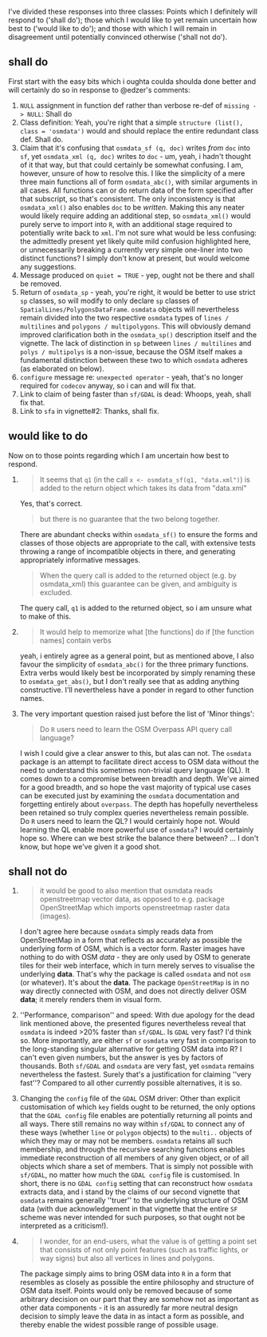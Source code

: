 I've divided these responses into three classes: Points which I definitely will
respond to ('shall do'); those which I would like to yet remain uncertain how
best to ('would like to do'); and those with which I will remain in disagreement
until potentially convinced otherwise ('shall not do').

## shall do

First start with the easy bits which i oughta coulda shoulda done better and
will certainly do so in response to @edzer's comments:

1. `NULL` assignment in function def rather than verbose re-def of `missing ->
   NULL`: Shall do
2. Class definition: Yeah, you're right that a simple `structure (list(), class
   = 'osmdata')` would and should replace the entire redundant class def. Shall
   do.
3. Claim that it's confusing that `osmdata_sf (q, doc)` writes *from* `doc` into
   `sf`, yet `osmdata_xml (q, doc)` writes *to* `doc` - um, yeah, i hadn't
   thought of it that way, but that could certainly be somewhat confusing. I am,
   however, unsure of how to resolve this. I like the simplicity of a mere three
   main functions all of form `osmdata_abc()`, with similar arguments in all
   cases. All functions can or do return data of the form specified after that
   subscript, so that's consistent. The only inconsistency is that
   `osmdata_xml()` also enables `doc` to be *written*. Making this any neater
   would likely require adding an additional step, so `osmdata_xml()` would
   purely serve to import into `R`, with an additional stage required to
   potentially write back to `xml`. I'm not sure what would be less confusing:
   the admittedly present yet likely quite mild confusion highlighted here, or
   unnecessarily breaking a currently very simple one-liner into two distinct
   functions? I simply don't know at present, but would welcome any suggestions.
4. Message produced on `quiet = TRUE` - yep, ought not be there and shall be
   removed.
5. Return of `osmdata_sp` - yeah, you're right, it would be better to use strict
   `sp` classes, so will modify to only declare `sp` classes of
   `SpatialLines/PolygonsDataFrame`. `osmdata` objects will nevertheless remain
   divided into the two respective `osmdata` types of `lines / multilines` and
   `polygons / multipolygons`. This will obviously demand improved clarification
   both in the `osmdata_sp()` description itself and the vignette. The lack of
   distinction in `sp` between `lines / multilines` and `polys / multipolys` is
   a non-issue, because the OSM itself makes a fundamental distinction between
   these two to which `osmdata` adheres (as elaborated on below).
6. `configure` message re: `unexpected operator` - yeah, that's no longer
   required for `codecov` anyway, so i can and will fix that.
7. Link to claim of being faster than `sf/GDAL` is dead: Whoops, yeah, shall fix
   that.
8. Link to `sfa` in vignette#2: Thanks, shall fix.

## would like to do

Now on to those points regarding which I am uncertain how best to respond.

1. 
   > It seems that `q1` (in the call `x <- osmdata_sf(q1, "data.xml")`) is added
      to the return object which takes its data from "data.xml" 

   Yes, that's correct.
   > but there is no guarantee that the two belong together.

   There are abundant checks within `osmdata_sf()` to ensure the forms and
   classes of those objects are appropriate to the call, with extensive tests
   throwing a range of incompatible objects in there, and generating
   appropriately informative messages. 
   > When the query call is added to the returned object
   (e.g. by osmdata_xml) this guarantee can be given, and ambiguity is excluded.
   
   The query call, `q1` is added to the returned object, so i am unsure what to
   make of this.
2. 
   > It would help to memorize what [the functions] do if [the function names]
   contain verbs
   
   yeah, i entirely agree as a general point, but as mentioned above, I also
   favour the simplicity of `osmdata_abc()` for the three primary functions.
   Extra verbs would likely best be incorporated by simply renaming these to
   `osmdata_get_abs()`, but I don't really see that as adding anything
   constructive. I'll nevertheless have a ponder in regard to other function
   names.
3. The very important question raised just before the list of 'Minor things':
   > Do `R` users need to learn the OSM Overpass API query call language?
   
   I wish I could give a clear answer to this, but alas can not. The `osmdata`
   package is an attempt to facilitate direct access to OSM data without the
   need to understand this sometimes non-trivial query language (QL). It comes
   down to a compromise between breadth and depth. We've aimed for a good
   breadth, and so hope the vast majority of typical use cases can be executed
   just by examining the `osmdata` documentation and forgetting entirely about
   `overpass`. The depth has hopefully nevertheless been retained so truly
   complex queries nevertheless remain possible. Do `R` users need to learn the
   QL? I would certainly hope not. Would learning the QL enable more powerful
   use of `osmdata`? I would certainly hope so. Where can we best strike the
   balance there between? ... I don't know, but hope we've given it a good shot.

## shall not do

1. 
   > it would be good to also mention that osmdata reads openstreetmap vector
    data, as opposed to e.g. package OpenStreetMap which imports openstreetmap
    raster data (images).

   I don't agree here because `osmdata` simply reads data from OpenStreetMap in
   a form that reflects as accurately as possible the underlying form of OSM,
   which is a vector form. Raster images have nothing to do with OSM *data* -
   they are only used by OSM to generate tiles for their web interface, which in
   turn merely serves to visualise the underlying **data**.  That's why the
   package is called `osmdata` and not `osm` (or whatever). It's about the
   **data**. The package `OpenStreetMap` is in no way directly connected with
   OSM, and does not directly deliver OSM **data**; it merely renders them in
   visual form.
2. ''Performance, comparison'' and speed: With due apology for the dead link
mentioned above, the presented figures nevertheless reveal that `osmdata` is
indeed >20% faster than `sf/GDAL`. Is `GDAL` very fast? I'd think so. More
importantly, are either `sf` or `osmdata` very fast in comparison to the
long-standing singular alternative for getting OSM data into R? I can't even
given numbers, but the answer is yes by factors of thousands. Both `sf/GDAL` and
`osmdata` are very fast, yet `osmdata` remains nevertheless the fastest. Surely
that's a justification for claiming ''very fast''? Compared to all other
currently possible alternatives, it is so.
3. Changing the `config` file of the `GDAL` OSM driver:
Other than explicit customisation of which `key` fields ought to be returned,
the only options that the `GDAL config` file enables are potentially
returning all points and all ways. There still remains no way within
`sf/GDAL` to connect any of these ways (whether `line` or `polygon` objects)
to the `multi..` objects of which they may or may not be members. `osmdata`
retains all such membership, and through the recursive searching functions
enables immediate reconstruction of all members of any given object, or of
all objects which share a set of members. That is simply not possible with
`sf/GDAL`, no matter how much the `GDAL config` file is customised. In short,
there is no `GDAL config` setting that can reconstruct how `osmdata` extracts
data, and i stand by the claims of our second vignette that `osmdata` remains
generally ''truer'' to the underlying structure of OSM data (with due
acknowledgement in that vignette that the entire `SF` scheme was never intended
for such purposes, so that ought not be interpreted as a criticism!).
3. 
   > I wonder, for an end-users, what the value is of getting a point set that
   consists of not only point features (such as traffic lights, or way signs)
   but also all vertices in lines and polygons. 

   The package simply aims to bring OSM data into `R` in a form that resembles as
closely as possible the entire philosophy and structure of OSM data itself.
Points would only be removed because of some arbitrary decision on our part that
they are somehow not as important as other data components - it is an assuredly
far more neutral design decision to simply leave the data in as intact a form as
possible, and thereby enable the widest possible range of possible usage.
